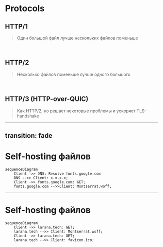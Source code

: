 # Protocols

<v-click>

## HTTP/1

> Один большой файл лучше нескольких файлов поменьше

<br>

</v-click>

<v-click>

## HTTP/2

> Несколько файлов поменьше лучше одного большого

<br>

</v-click>

<v-click>

## HTTP/3 (HTTP-over-QUIC)

> Как HTTP/2, но решает некоторые проблемы и ускоряет TLS-handshake

</v-click>

---
transition: fade
---

# Self-hosting файлов

```mermaid
sequenceDiagram
	Client ->> DNS: Resolve fonts.google.com
	DNS -->> Client: x.x.x.x;
	Client ->> fonts.google.com: GET;
	fonts.google.com -->>Client: Montserrat.woff;
```

---

# Self-hosting файлов

```mermaid
sequenceDiagram
	Client ->> larana.tech: GET;
	larana.tech -->> Client: Montserrat.woff;
	Client ->> larana.tech: GET;
	larana.tech -->> Client: favicon.ico;
```
